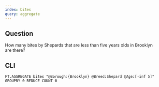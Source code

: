 ```yaml
---
index: bites
query: aggregate
---
```


## Question

How many bites by Shepards that are less than five years olds in Brooklyn are there?

## CLI

```
FT.AGGREGATE bites "@Borough:{Brooklyn} @Breed:Shepard @Age:[-inf 5]" GROUPBY 0 REDUCE COUNT 0
```